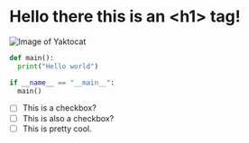 # Hello there this is an \<h1> tag! 

![Image of Yaktocat](https://octodex.github.com/images/yaktocat.png)

```python
def main():
  print("Hello world")

if __name__ == "__main__":
  main()
```
- [ ] This is a checkbox?
- [ ] This is also a checkbox?
- [ ] This is pretty cool. 
